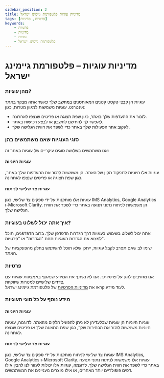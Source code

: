 ```yaml
---
sidebar_position: 2
title: מדיניות עוגיות פלטפורמת גיימינג ישראל
tags: [פרטיות, מדיניות]
keywords:
    - פרטיות
    - מדיניות
    - עוגיות
    - פלטפורמת גיימינג ישראל
---
```


# מדיניות עוגיות – פלטפורמת גיימינג ישראל

### מהן עוגיות?

עוגיות הן קבצי טקסט קטנים המאוחסנים במחשב שלך כאשר אתה מבקר באתר אינטרנט. עוגיות משמשות למגוון מטרות, כגון:

- לזכור את ההעדפות שלך באתר, כגון שפת תצוגה או פריטים שנצפו לאחרונה.
- לאפשר לך להירשם לחשבון או לבצע רכישות באתר.
- לעקוב אחר הפעילות שלך באתר כדי לשפר את חווית הגלישה שלך.

### סוגי העוגיות שאנו משתמשים בהן

אנו משתמשים בשלושה סוגים עיקריים של עוגיות באתר זה:

#### עוגיות חיוניות

עוגיות אלו חיוניות לתפקוד תקין של האתר. הן משמשות לזכור את ההעדפות שלך באתר, כגון שפת תצוגה או פריטים שנצפו לאחרונה.

#### עוגיות צד שלישי לניתוח

עוגיות אלו מותקנות על ידי ספקים צד שלישי, כגון IMS Analytics, Google Analytics ו-Microsoft Clarity. הן משמשות לניתוח נתוני תנועה באתר כדי לשפר את חווית הגלישה שלך.

### איך אתה יכול לשלוט בעוגיות?

אתה יכול לשלוט בשימוש בעוגיות דרך הגדרות הדפדפן שלך. ברוב הדפדפנים, תוכל למצוא את הגדרות העוגיות תחת "הגדרות" או "פרטיות". 

שימו לב שאם תסרב לקבל עוגיות, ייתכן שלא תוכל להשתמש בחלק מהפונקציות של האתר.

### פרטיות

אנו מחויבים להגן על פרטיותך. אנו לא נשתף את המידע שנאסף באמצעות עוגיות עם צדדים שלישיים למטרות שיווקיות.  
לעוד מידע קראו את [מדיניות הפרטיות](#) של פלטפורמת גיימינג ישראל.

### מידע נוסף על כל סוגי העוגיות

#### עוגיות חיוניות

עוגיות חיוניות הן עוגיות שבלעדיהן לא ניתן להפעיל חלקים מהאתר. לדוגמה, עוגיות חיוניות משמשות לזכור את הבחירות שלך, כגון שפת התצוגה שלך או פריטים שנצפו לאחרונה.

#### עוגיות צד שלישי לניתוח

עוגיות צד שלישי לניתוח מותקנות על ידי ספקים צד שלישי, כגון IMS Analytics, Google Analytics ו-Microsoft Clarity. עוגיות אלו משמשות לניתוח נתוני תנועה באתר כדי לשפר את חווית הגלישה שלך. לדוגמה, עוגיות אלו יכולות לעזור לנו להבין אילו דפים פופולריים יותר מאחרים, או אילו מוצרים מעניינים את המשתמשים.
